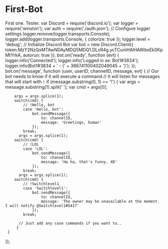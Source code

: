 # First-Bot
First one.  Tester.
var Discord = require('discord.io');
var logger = require('winston');
var auth = require('./auth.json');
// Configure logger settings
logger.remove(logger.transports.Console);
logger.add(logger.transports.Console, {
    colorize: true
});
logger.level = 'debug';
// Initialize Discord Bot
var bot = new Discord.Client({
   token:MzY2NzQxMTAwNDAyMDQ5MDQ1.DLxR4g.ycTCuniHAlHAtKbxEkSKpMtYrkA,
   autorun: true
});
bot.on('ready', function (evt) {
    logger.info('Connected');
    logger.info('Logged in as:  Bot1#3834');
    logger.info(Bot1#3834 + ' - (' + 366741100402049045 + ')');
});
bot.on('message', function (user, userID, channelID, message, evt) {
    // Our bot needs to know if it will execute a command
    // It will listen for messages that will start with `!`
    if (message.substring(0, 1) == '!') {
        var args = message.substring(1).split(' ');
        var cmd = args[0];
       
        args = args.splice(1);
        switch(cmd) {
            // !Hello, bot
            case 'Hello, bot':
                bot.sendMessage({
                    to: channelID,
                    message: 'Greetings, human'
                });
            break;
          args = args.splice(1);
        switch(cmd) {
            // !LOL
            case 'LOL':
                bot.sendMessage({
                    to: channelID,
                    message: 'Ha ha, that's funny. XD'
                });
            break; 
          args = args.splice(1);
        switch(cmd) {
            // !Switchlevel1
            case 'Switchlevel1':
                bot.sendMessage({
                    to: channelID,
                    message: 'The owner may be unavailable at the moment.  I will notify @Switchlevel1#5417'
                });
            break;
          
          // Just add any case commands if you want to..
         }
     }
});
